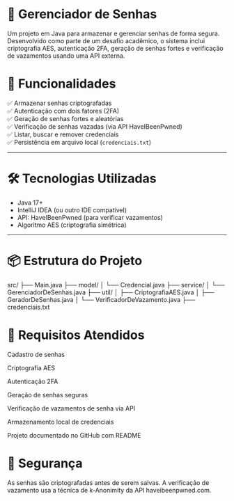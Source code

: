 # 🔐 Gerenciador de Senhas

Um projeto em Java para armazenar e gerenciar senhas de forma segura. Desenvolvido como parte de um desafio acadêmico, o sistema inclui criptografia AES, autenticação 2FA, geração de senhas fortes e verificação de vazamentos usando uma API externa.

# 🚀 Funcionalidades

✅ Armazenar senhas criptografadas  
✅ Autenticação com dois fatores (2FA)  
✅ Geração de senhas fortes e aleatórias  
✅ Verificação de senhas vazadas (via API HaveIBeenPwned)  
✅ Listar, buscar e remover credenciais  
✅ Persistência em arquivo local (`credenciais.txt`)  

---

# 🛠️ Tecnologias Utilizadas

- Java 17+
- IntelliJ IDEA (ou outro IDE compatível)
- API: HaveIBeenPwned (para verificar vazamentos)
- Algoritmo AES (criptografia simétrica)

---

# 📦 Estrutura do Projeto
src/
├── Main.java
├── model/
│ └── Credencial.java
├── service/
│ └── GerenciadorDeSenhas.java
├── util/
│ ├── CriptografiaAES.java
│ ├── GeradorDeSenhas.java
│ └── VerificadorDeVazamento.java
├── credenciais.txt

# 🧪 Requisitos Atendidos
 Cadastro de senhas

 Criptografia AES

 Autenticação 2FA

 Geração de senhas seguras

 Verificação de vazamentos de senha via API

 Armazenamento local de credenciais

 Projeto documentado no GitHub com README

# 🔐 Segurança
As senhas são criptografadas antes de serem salvas.
A verificação de vazamento usa a técnica de k-Anonimity da API haveibeenpwned.com.
